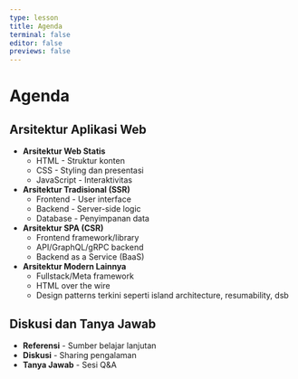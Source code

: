```yaml
---
type: lesson
title: Agenda
terminal: false
editor: false
previews: false
---
```


# Agenda

## **Arsitektur Aplikasi Web**

- **Arsitektur Web Statis**
  - HTML - Struktur konten
  - CSS - Styling dan presentasi
  - JavaScript - Interaktivitas
- **Arsitektur Tradisional (SSR)**
  - Frontend - User interface
  - Backend - Server-side logic
  - Database - Penyimpanan data
- **Arsitektur SPA (CSR)**
  - Frontend framework/library
  - API/GraphQL/gRPC backend
  - Backend as a Service (BaaS)
- **Arsitektur Modern Lainnya**
  - Fullstack/Meta framework
  - HTML over the wire
  - Design patterns terkini seperti island architecture, resumability, dsb

## **Diskusi dan Tanya Jawab**

- **Referensi** - Sumber belajar lanjutan
- **Diskusi** - Sharing pengalaman
- **Tanya Jawab** - Sesi Q&A
